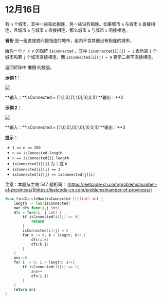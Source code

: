 # 12月16日

有 `n` 个城市，其中一些彼此相连，另一些没有相连。如果城市 `a` 与城市 `b` 直接相连，且城市 `b` 与城市 `c` 直接相连，那么城市 `a` 与城市 `c` 间接相连。

**省份** 是一组直接或间接相连的城市，组内不含其他没有相连的城市。

给你一个 `n x n` 的矩阵 `isConnected` ，其中 `isConnected[i][j] = 1` 表示第 `i` 个城市和第 `j` 个城市直接相连，而 `isConnected[i][j] = 0` 表示二者不直接相连。

返回矩阵中 **省份** 的数量。

**示例 1：**

![](https://assets.leetcode.com/uploads/2020/12/24/graph1.jpg)

**输入：**isConnected = \[\[1,1,0\],\[1,1,0\],\[0,0,1\]\]
**输出：**2

**示例 2：**

![](https://assets.leetcode.com/uploads/2020/12/24/graph2.jpg)

**输入：**isConnected = \[\[1,0,0\],\[0,1,0\],\[0,0,1\]\]
**输出：**3

**提示：**

*   `1 <= n <= 200`
*   `n == isConnected.length`
*   `n == isConnected[i].length`
*   `isConnected[i][j]` 为 `1` 或 `0`
*   `isConnected[i][i] == 1`
*   `isConnected[i][j] == isConnected[j][i]`

注意：本题与主站 547 题相同： [https://leetcode-cn.com/problems/number-of-provinces/](https://leetcode-cn.com/problems/number-of-provinces/)

```go
func findCircleNum(isConnected [][]int) int {
    length := len(isConnected)
    var dfs func(i,j int)
    dfs = func(i, j int) {
        if isConnected[i][j] == 0{
            return
        }
        isConnected[i][j] = 0
        for k := 0; k < length; k++ {
            dfs(i,k)
            dfs(k,j)
        }
    }
    ans:=0
    for i := 0; i < length; i++{
        if isConnected[i][i] == 1{
            ans++
            dfs(i,i)
        }
    }
    return ans
}
```

